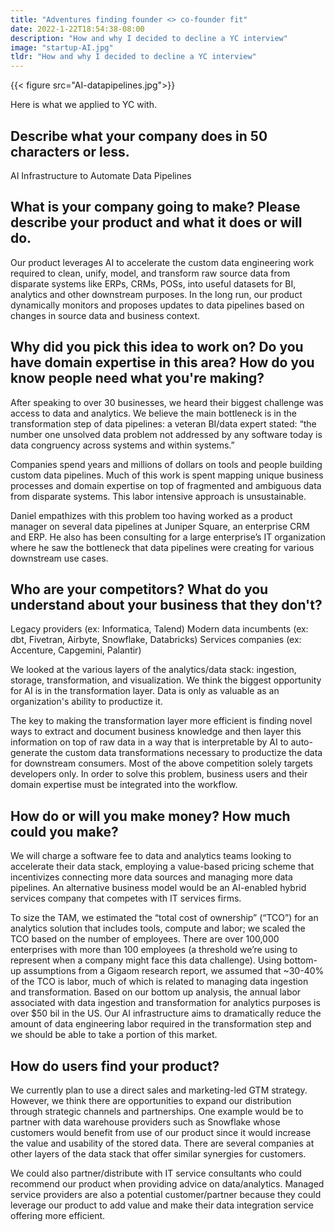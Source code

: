 ```yaml
---
title: "Adventures finding founder <> co-founder fit"
date: 2022-1-22T18:54:38-08:00
description: "How and why I decided to decline a YC interview"
image: "startup-AI.jpg"
tldr: "How and why I decided to decline a YC interview"
---
```


{{< figure src="AI-datapipelines.jpg">}}

Here is what we applied to YC with.
 
## Describe what your company does in 50 characters or less.

AI Infrastructure to Automate Data Pipelines 

## What is your company going to make? Please describe your product and what it does or will do.

Our product leverages AI to accelerate the custom data engineering work required to clean, unify, model, and transform raw source data from disparate systems like ERPs, CRMs, POSs, into useful datasets for BI, analytics and other downstream purposes. In the long run, our product dynamically monitors and proposes updates to data pipelines based on changes in source data and business context.

## Why did you pick this idea to work on? Do you have domain expertise in this area? How do you know people need what you're making?

After speaking to over 30 businesses, we heard their biggest challenge was access to data and analytics. We believe the main bottleneck is in the transformation step of data pipelines: a veteran BI/data expert stated: “the number one unsolved data problem not addressed by any software today is data congruency across systems and within systems.”

Companies spend years and millions of dollars on tools and people building custom data pipelines. Much of this work is spent mapping unique business processes and domain expertise on top of fragmented and ambiguous data from disparate systems. This labor intensive approach is unsustainable.

Daniel empathizes with this problem too having worked as a product manager on several data pipelines at Juniper Square, an enterprise CRM and ERP. He also has been consulting for a large enterprise’s IT organization where he saw the bottleneck that data pipelines were creating for various downstream use cases.

## Who are your competitors? What do you understand about your business that they don't?

Legacy providers (ex: Informatica, Talend)
Modern data incumbents (ex: dbt, Fivetran, Airbyte, Snowflake, Databricks)
Services companies (ex: Accenture, Capgemini, Palantir)

We looked at the various layers of the analytics/data stack: ingestion, storage, transformation, and visualization. We think the biggest opportunity for AI is in the transformation layer. Data is only as valuable as an organization's ability to productize it.

The key to making the transformation layer more efficient is finding novel ways to extract and document business knowledge and then layer this information on top of raw data in a way that is interpretable by AI to auto-generate the custom data transformations necessary to productize the data for downstream consumers. Most of the above competition solely targets developers only. In order to solve this problem, business users and their domain expertise must be integrated into the workflow.

## How do or will you make money? How much could you make?
 
We will charge a software fee to data and analytics teams looking to accelerate their data stack, employing a value-based pricing scheme that incentivizes connecting more data sources and managing more data pipelines. An alternative business model would be an AI-enabled hybrid services company that competes with IT services firms.

To size the TAM, we estimated the “total cost of ownership” (“TCO”) for an analytics solution that includes tools, compute and labor; we scaled the TCO based on the number of employees. There are over 100,000 enterprises with more than 100 employees (a threshold we’re using to represent when a company might face this data challenge). Using bottom-up assumptions from a Gigaom research report, we assumed that ~30-40% of the TCO is labor, much of which is related to managing data ingestion and transformation. Based on our bottom up analysis, the annual labor associated with data ingestion and transformation for analytics purposes is over $50 bil in the US. Our AI infrastructure aims to dramatically reduce the amount of data engineering labor required in the transformation step and we should be able to take a portion of this market.

## How do users find your product? 

We currently plan to use a direct sales and marketing-led GTM strategy. However, we think there are opportunities to expand our distribution through strategic channels and partnerships. One example would be to partner with data warehouse providers such as Snowflake whose customers would benefit from use of our product since it would increase the value and usability of the stored data. There are several companies at other layers of the data stack that offer similar synergies for customers. 

We could also partner/distribute with IT service consultants who could recommend our product when providing advice on data/analytics. Managed service providers are also a potential customer/partner because they could leverage our product to add value and make their data integration service offering more efficient.




 
